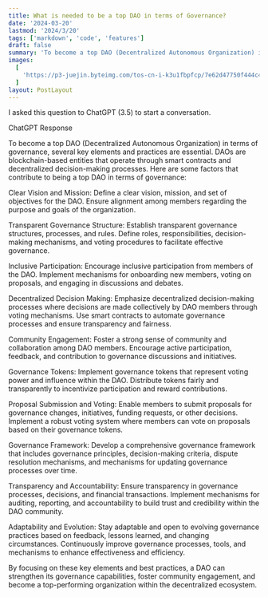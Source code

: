 ```yaml
---
title: What is needed to be a top DAO in terms of Governance?
date: '2024-03-20'
lastmod: '2024/3/20'
tags: ['markdown', 'code', 'features']
draft: false
summary: 'To become a top DAO (Decentralized Autonomous Organization) in terms of governance, several key elements and practices are essential. '
images:
  [
    'https://p3-juejin.byteimg.com/tos-cn-i-k3u1fbpfcp/7e62d47750f444c4a6bc73cb8d8c2427~tplv-k3u1fbpfcp-watermark.image?',
  ]
layout: PostLayout
---
```


I asked this question to ChatGPT (3.5) to start a conversation.

ChatGPT Response

To become a top DAO (Decentralized Autonomous Organization) in terms of governance, several key elements and practices are essential. DAOs are blockchain-based entities that operate through smart contracts and decentralized decision-making processes. Here are some factors that contribute to being a top DAO in terms of governance:

Clear Vision and Mission: Define a clear vision, mission, and set of objectives for the DAO. Ensure alignment among members regarding the purpose and goals of the organization.

Transparent Governance Structure: Establish transparent governance structures, processes, and rules. Define roles, responsibilities, decision-making mechanisms, and voting procedures to facilitate effective governance.

Inclusive Participation: Encourage inclusive participation from members of the DAO. Implement mechanisms for onboarding new members, voting on proposals, and engaging in discussions and debates.

Decentralized Decision Making: Emphasize decentralized decision-making processes where decisions are made collectively by DAO members through voting mechanisms. Use smart contracts to automate governance processes and ensure transparency and fairness.

Community Engagement: Foster a strong sense of community and collaboration among DAO members. Encourage active participation, feedback, and contribution to governance discussions and initiatives.

Governance Tokens: Implement governance tokens that represent voting power and influence within the DAO. Distribute tokens fairly and transparently to incentivize participation and reward contributions.

Proposal Submission and Voting: Enable members to submit proposals for governance changes, initiatives, funding requests, or other decisions. Implement a robust voting system where members can vote on proposals based on their governance tokens.

Governance Framework: Develop a comprehensive governance framework that includes governance principles, decision-making criteria, dispute resolution mechanisms, and mechanisms for updating governance processes over time.

Transparency and Accountability: Ensure transparency in governance processes, decisions, and financial transactions. Implement mechanisms for auditing, reporting, and accountability to build trust and credibility within the DAO community.

Adaptability and Evolution: Stay adaptable and open to evolving governance practices based on feedback, lessons learned, and changing circumstances. Continuously improve governance processes, tools, and mechanisms to enhance effectiveness and efficiency.

By focusing on these key elements and best practices, a DAO can strengthen its governance capabilities, foster community engagement, and become a top-performing organization within the decentralized ecosystem.
